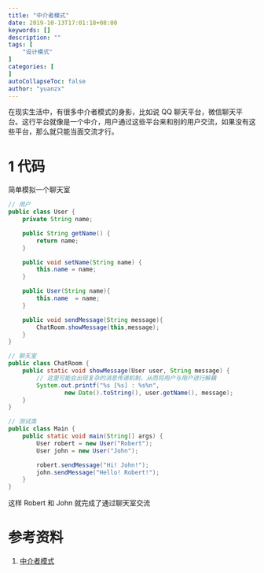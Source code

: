 ```yaml
---
title: "中介者模式"
date: 2019-10-13T17:01:18+08:00
keywords: []
description: ""
tags: [
    "设计模式"
]
categories: [
]
autoCollapseToc: false
author: "yuanzx"
---
```


在现实生活中，有很多中介者模式的身影，比如说 QQ 聊天平台，微信聊天平台。这行平台就像是一个中介，用户通过这些平台来和别的用户交流，如果没有这些平台，那么就只能当面交流才行。

# 1 代码

简单模拟一个聊天室

```java
// 用户
public class User {
    private String name;

    public String getName() {
        return name;
    }

    public void setName(String name) {
        this.name = name;
    }

    public User(String name){
        this.name  = name;
    }

    public void sendMessage(String message){
        ChatRoom.showMessage(this,message);
    }
}

// 聊天室
public class ChatRoom {
    public static void showMessage(User user, String message) {
        // 这里可能会出现复杂的消息传递机制，从而将用户与用户进行解藕
        System.out.printf("%s [%s] : %s%n",
                new Date().toString(), user.getName(), message);
    }
}

// 测试类
public class Main {
    public static void main(String[] args) {
        User robert = new User("Robert");
        User john = new User("John");

        robert.sendMessage("Hi! John!");
        john.sendMessage("Hello! Robert!");
    }
}
```

这样 Robert 和 John 就完成了通过聊天室交流

# 参考资料

1. [中介者模式](https://www.runoob.com/design-pattern/mediator-pattern.html)